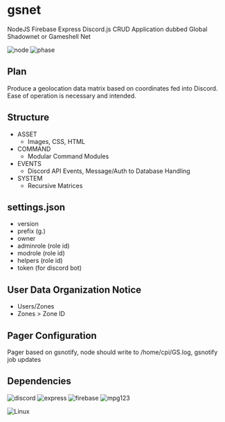 # gsnet
NodeJS Firebase Express Discord.js CRUD Application dubbed Global Shadownet or Gameshell Net

![node](https://img.shields.io/badge/Node-v10.19.0-yellowgreen?logo=node.js&style=plastic)
![phase](https://img.shields.io/badge/Phase-Active%20Development-important?logo=atom&style=plastic)

## Plan
Produce a geolocation data matrix based on coordinates fed into Discord. Ease of operation is necessary and intended.

## Structure
* ASSET
  * Images, CSS, HTML
* COMMAND
  * Modular Command Modules
* EVENTS
  * Discord API Events, Message/Auth to Database Handling
* SYSTEM
  * Recursive Matrices

## settings.json
* version
* prefix (g.)
* owner
* adminrole (role id)
* modrole (role id)
* helpers (role id)
* token (for discord bot)

## User Data Organization Notice
* Users/Zones
* Zones > Zone ID

## Pager Configuration
Pager based on gsnotify, node should write to /home/cpi/GS.log, gsnotify job updates

## Dependencies

![discord](https://img.shields.io/badge/Discord.js-From%20NPM%20v12-informational?logo=discord&style=plastic)
![express](https://img.shields.io/badge/Express-From%20NPM-informational?logo=node.js&style=plastic)
![firebase](https://img.shields.io/badge/firebase%20admin-From%20NPM-informational?logo=firebase&style=plastic)
![mpg123](https://img.shields.io/badge/mpg123-apt-informational?logo=linux&style=plastic)

![Linux](https://img.shields.io/badge/Linux%20Operating%20System-Designed%20for%20the%20GameShell-important?logo=linux&style=plastic)
